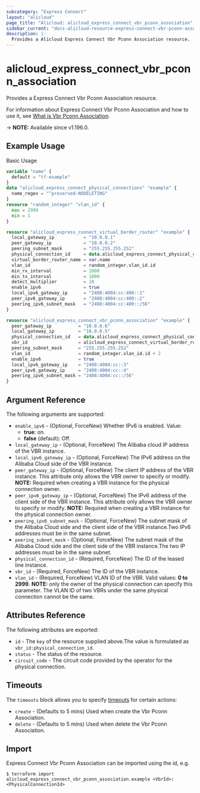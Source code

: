 ```yaml
---
subcategory: "Express Connect"
layout: "alicloud"
page_title: "Alicloud: alicloud_express_connect_vbr_pconn_association"
sidebar_current: "docs-alicloud-resource-express-connect-vbr-pconn-association"
description: |-
  Provides a Alicloud Express Connect Vbr Pconn Association resource.
---
```


# alicloud_express_connect_vbr_pconn_association

Provides a Express Connect Vbr Pconn Association resource.

For information about Express Connect Vbr Pconn Association and how to use it, see [What is Vbr Pconn Association](https://www.alibabacloud.com/help/en/express-connect/latest/associatephysicalconnectiontovirtualborderrouter#doc-api-Vpc-AssociatePhysicalConnectionToVirtualBorderRouter).

-> **NOTE:** Available since v1.196.0.

## Example Usage

Basic Usage

```terraform
variable "name" {
  default = "tf-example"
}
data "alicloud_express_connect_physical_connections" "example" {
  name_regex = "^preserved-NODELETING"
}
resource "random_integer" "vlan_id" {
  max = 2999
  min = 1
}

resource "alicloud_express_connect_virtual_border_router" "example" {
  local_gateway_ip           = "10.0.0.1"
  peer_gateway_ip            = "10.0.0.2"
  peering_subnet_mask        = "255.255.255.252"
  physical_connection_id     = data.alicloud_express_connect_physical_connections.example.connections.0.id
  virtual_border_router_name = var.name
  vlan_id                    = random_integer.vlan_id.id
  min_rx_interval            = 1000
  min_tx_interval            = 1000
  detect_multiplier          = 10
  enable_ipv6                = true
  local_ipv6_gateway_ip      = "2408:4004:cc:400::1"
  peer_ipv6_gateway_ip       = "2408:4004:cc:400::2"
  peering_ipv6_subnet_mask   = "2408:4004:cc:400::/56"
}

resource "alicloud_express_connect_vbr_pconn_association" "example" {
  peer_gateway_ip          = "10.0.0.6"
  local_gateway_ip         = "10.0.0.5"
  physical_connection_id   = data.alicloud_express_connect_physical_connections.example.connections.2.id
  vbr_id                   = alicloud_express_connect_virtual_border_router.example.id
  peering_subnet_mask      = "255.255.255.252"
  vlan_id                  = random_integer.vlan_id.id + 2
  enable_ipv6              = true
  local_ipv6_gateway_ip    = "2408:4004:cc::3"
  peer_ipv6_gateway_ip     = "2408:4004:cc::4"
  peering_ipv6_subnet_mask = "2408:4004:cc::/56"
}
```

## Argument Reference

The following arguments are supported:
* `enable_ipv6` - (Optional, ForceNew) Whether IPv6 is enabled. Value:
  - **true**: on.
  - **false** (default): Off.
* `local_gateway_ip` - (Optional, ForceNew) The Alibaba cloud IP address of the VBR instance.
* `local_ipv6_gateway_ip` - (Optional, ForceNew) The IPv6 address on the Alibaba Cloud side of the VBR instance.
* `peer_gateway_ip` - (Optional, ForceNew) The client IP address of the VBR instance. This attribute only allows the VBR owner to specify or modify. **NOTE:** Required when creating a VBR instance for the physical connection owner.
* `peer_ipv6_gateway_ip` - (Optional, ForceNew) The IPv6 address of the client side of the VBR instance. This attribute only allows the VBR owner to specify or modify. **NOTE:** Required when creating a VBR instance for the physical connection owner.
* `peering_ipv6_subnet_mask` - (Optional, ForceNew) The subnet mask of the Alibaba Cloud side and the client side of the VBR instance.Two IPv6 addresses must be in the same subnet.
* `peering_subnet_mask` - (Optional, ForceNew) The subnet mask of the Alibaba Cloud side and the client side of the VBR instance.The two IP addresses must be in the same subnet.
* `physical_connection_id` - (Required, ForceNew) The ID of the leased line instance.
* `vbr_id` - (Required, ForceNew) The ID of the VBR instance.
* `vlan_id` - (Required, ForceNew) VLAN ID of the VBR. Valid values: **0 to 2999**. **NOTE:** only the owner of the physical connection can specify this parameter. The VLAN ID of two VBRs under the same physical connection cannot be the same.


## Attributes Reference

The following attributes are exported:
* `id` - The `key` of the resource supplied above.The value is formulated as `vbr_id:physical_connection_id`.
* `status` - The status of the resource.
* `circuit_code` - The circuit code provided by the operator for the physical connection.

## Timeouts

The `timeouts` block allows you to specify [timeouts](https://www.terraform.io/docs/configuration-0-11/resources.html#timeouts) for certain actions:
* `create` - (Defaults to 5 mins) Used when create the Vbr Pconn Association.
* `delete` - (Defaults to 5 mins) Used when delete the Vbr Pconn Association.

## Import

Express Connect Vbr Pconn Association can be imported using the id, e.g.

```shell
$ terraform import alicloud_express_connect_vbr_pconn_association.example <VbrId>:<PhysicalConnectionId>
```